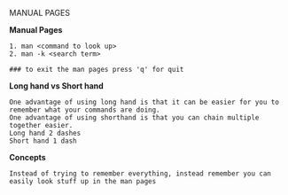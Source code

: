 MANUAL PAGES 

__Manual Pages__

    1. man <command to look up>
    2. man -k <search term>

    ### to exit the man pages press 'q' for quit

__Long hand vs Short hand__

    One advantage of using long hand is that it can be easier for you to remember what your commands are doing. 
    One advantage of using shorthand is that you can chain multiple together easier.
    Long hand 2 dashes 
    Short hand 1 dash

__Concepts__

    Instead of trying to remember everything, instead remember you can easily look stuff up in the man pages




